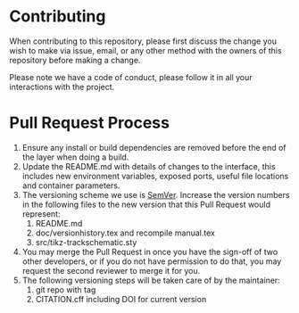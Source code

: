 # Contributing

When contributing to this repository, please first discuss the change you wish to make via issue,
email, or any other method with the owners of this repository before making a change. 

Please note we have a code of conduct, please follow it in all your interactions with the project.

# Pull Request Process

1. Ensure any install or build dependencies are removed before the end of the layer when doing a 
   build.
2. Update the README.md with details of changes to the interface, this includes new environment 
   variables, exposed ports, useful file locations and container parameters.
3. The versioning scheme we use is [SemVer](http://semver.org/). Increase the version numbers in the following files to the new version that this Pull Request would represent:
    1. README.md
    2. doc/versionhistory.tex and recompile manual.tex
    3. src/tikz-trackschematic.sty
4. You may merge the Pull Request in once you have the sign-off of two other developers, or if you 
   do not have permission to do that, you may request the second reviewer to merge it for you.
5. The following versioning steps will be taken care of by the maintainer:
    1. git repo with tag
    2. CITATION.cff including DOI for current version